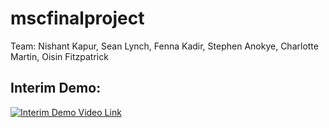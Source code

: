 # mscfinalproject
Team: Nishant Kapur, Sean Lynch, Fenna Kadir, Stephen Anokye, Charlotte Martin, Oisin Fitzpatrick

## Interim Demo:

[![Interim Demo Video Link](https://img.youtube.com/vi/TqAfdgxFfIg/0.jpg)](https://www.youtube.com/watch?v=TqAfdgxFfIg)
